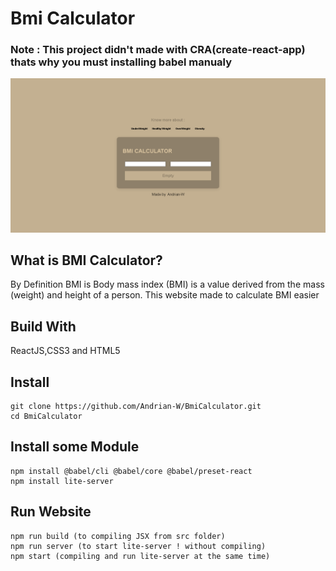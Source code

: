 # Bmi Calculator
### Note : This project didn't made with CRA(create-react-app) thats why you must installing babel manualy 
![](ilust/screenshot.png)

## What is BMI Calculator?
By Definition BMI is Body mass index (BMI) is a value derived from the mass (weight) and height of a person.
This website made to calculate BMI easier

## Build With
ReactJS,CSS3 and HTML5

## Install
```
git clone https://github.com/Andrian-W/BmiCalculator.git
cd BmiCalculator

```

## Install some Module
```
npm install @babel/cli @babel/core @babel/preset-react
npm install lite-server
```

## Run Website
```
npm run build (to compiling JSX from src folder)
npm run server (to start lite-server ! without compiling)
npm start (compiling and run lite-server at the same time)
```





